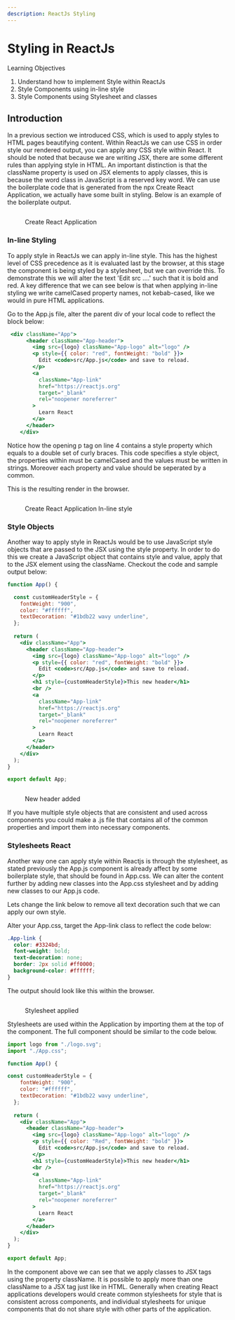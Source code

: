 ```yaml
---
description: ReactJs Styling
---
```


# Styling in ReactJs

Learning Objectives

1. Understand how to implement Style within ReactJs
2. Style Components using in-line style
3. Style Components using Stylesheet and classes

## Introduction

In a previous section we introduced CSS, which is used to apply styles to HTML pages beautifying content. Within ReactJs we can use CSS in order style our rendered output, you can apply any CSS style within React. It should be noted that because we are writing JSX, there are some different rules than applying style in HTML. An important distinction is that the className property is used on JSX elements to apply classes, this is because the word class in JavaScript is a reserved key word. We can use the boilerplate code that is generated from the npx Create React Application, we actually have some built in styling. Below is an example of the boilerplate output.

<figure><img src="../../.gitbook/assets/Screenshot 2022-12-15 at 1.08.08 PM.png" alt=""><figcaption><p>Create React Application</p></figcaption></figure>



### In-line Styling

To apply style in ReactJs we can apply in-line style. This has the highest level of CSS precedence as it is evaluated last by the browser, at this stage the component is being styled by a stylesheet, but we can override this. To demonstrate this we will alter the text 'Edit src ....' such that it is bold and red.  A key difference that we can see below is that when applying in-line styling we write camelCased property names, not kebab-cased, like we would in pure HTML applications.

Go to the App.js file, alter the parent div of your local code to reflect the block below:

```jsx
 <div className="App">
      <header className="App-header">
        <img src={logo} className="App-logo" alt="logo" />
        <p style={{ color: "red", fontWeight: "bold" }}>
          Edit <code>src/App.js</code> and save to reload.
        </p>
        <a
          className="App-link"
          href="https://reactjs.org"
          target="_blank"
          rel="noopener noreferrer"
        >
          Learn React
        </a>
      </header>
    </div>
```

Notice how the opening p tag on line 4 contains a style property which equals to a double set of curly braces. This code specifies a style object, the properties within must be camelCased and the values must be written in strings. Moreover each property and value should be seperated by a common.

This is the resulting render in the browser.

<figure><img src="../../.gitbook/assets/Screenshot 2022-12-15 at 1.25.46 PM.png" alt=""><figcaption><p>Create React Application In-line style</p></figcaption></figure>

### Style Objects

Another way to apply style in ReactJs would be to use JavaScript style objects that are passed to the JSX using the style property. In order to do this we create a JavaScript object that contains style and value, apply that to the JSX element using the className. Checkout the code and sample output below:

```jsx
function App() {

  const customHeaderStyle = {
    fontWeight: "900",
    color: "#ffffff",
    textDecoration: "#1bdb22 wavy underline",
  };
  
  return (
    <div className="App">
      <header className="App-header">
        <img src={logo} className="App-logo" alt="logo" />
        <p style={{ color: "red", fontWeight: "bold" }}>
          Edit <code>src/App.js</code> and save to reload.
        </p>
        <h1 style={customHeaderStyle}>This new header</h1>
        <br />
        <a
          className="App-link"
          href="https://reactjs.org"
          target="_blank"
          rel="noopener noreferrer"
        >
          Learn React
        </a>
      </header>
    </div>
  );
}

export default App;
```

<figure><img src="../../.gitbook/assets/Screenshot 2023-10-25 at 4.30.02 PM.png" alt=""><figcaption><p>New header added </p></figcaption></figure>

If you have multiple style objects that are consistent and used across components you could make a .js file that contains all of the common properties and import them into necessary components.&#x20;

### Stylesheets React

Another way one can apply style within Reactjs is through the stylesheet, as stated previously the App.js component is already affect by some boilerplate style, that should be found in App.css. We can alter the content further by adding new classes into the App.css stylesheet and by adding new classes to our App.js code.&#x20;

Lets change the link below to remove all text decoration such that we can apply our own style.

Alter your App.css, target the App-link class to reflect the code below:

```css
.App-link {
  color: #3324bd;
  font-weight: bold;
  text-decoration: none;
  border: 2px solid #ff0000;
  background-color: #ffffff;
}
```

The output should look like this within the browser.



<figure><img src="../../.gitbook/assets/Screenshot 2023-10-25 at 4.31.57 PM.png" alt=""><figcaption><p>Stylesheet applied</p></figcaption></figure>

Stylesheets are used within the Application by importing them at the top of the component. The full component should be similar to the code below.

```jsx
import logo from "./logo.svg";
import "./App.css";

function App() {

const customHeaderStyle = {
    fontWeight: "900",
    color: "#ffffff",
    textDecoration: "#1bdb22 wavy underline",
  };
  
  return (
    <div className="App">
      <header className="App-header">
        <img src={logo} className="App-logo" alt="logo" />
        <p style={{ color: "Red", fontWeight: "bold" }}>
          Edit <code>src/App.js</code> and save to reload.
        </p>
        <h1 style={customHeaderStyle}>This new header</h1>
        <br />
        <a
          className="App-link"
          href="https://reactjs.org"
          target="_blank"
          rel="noopener noreferrer"
        >
          Learn React
        </a>
      </header>
    </div>
  );
}

export default App;
```

In the component above we can see that we apply classes to JSX tags using the property className. It is possible to apply more than one className to a JSX tag just like in HTML. Generally when creating React applications developers would create common stylesheets for style that is consistent across components, and individual stylesheets for unique components that do not share style with other parts of the application.&#x20;
